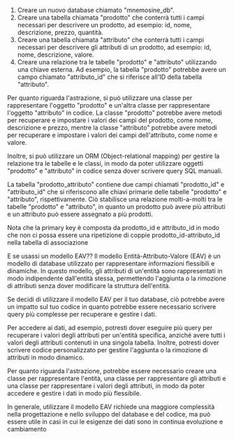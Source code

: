 1. Creare un nuovo database chiamato "mnemosine_db".
2. Creare una tabella chiamata "prodotto" che conterrà tutti i campi necessari per descrivere un prodotto, ad esempio: id, nome, descrizione, prezzo, quantità.
3. Creare una tabella chiamata "attributo" che conterrà tutti i campi necessari per descrivere gli attributi di un prodotto, ad esempio: id, nome, descrizione, valore.
4. Creare una relazione tra le tabelle "prodotto" e "attributo" utilizzando una chiave esterna. Ad esempio, la tabella "prodotto" potrebbe avere un campo chiamato "attributo_id" che si riferisce all'ID della tabella "attributo".

Per quanto riguarda l'astrazione, si può utilizzare una classe per rappresentare l'oggetto "prodotto" e un'altra classe per rappresentare l'oggetto "attributo" in codice. La classe "prodotto" potrebbe avere metodi per recuperare e impostare i valori dei campi del prodotto, come nome, descrizione e prezzo, mentre la classe "attributo" potrebbe avere metodi per recuperare e impostare i valori dei campi dell'attributo, come nome e valore.

Inoltre, si può utilizzare un ORM (Object-relational mapping) per gestire la relazione tra le tabelle e le classi, in modo da poter utilizzare oggetti "prodotto" e "attributo" in codice senza dover scrivere query SQL manuali.

La tabella "prodotto_attributo" contiene due campi chiamati "prodotto_id" e "attributo_id" che si riferiscono alle chiavi primarie delle tabelle "prodotto" e "attributo", rispettivamente. Ciò stabilisce una relazione molti-a-molti tra le tabelle "prodotto" e "attributo", in quanto un prodotto può avere più attributi e un attributo può essere assegnato a più prodotti.

Nota che la primary key è composta da prodotto_id e attributo_id in modo che non ci possa essere una ripetizione di coppie prodotto_id-attributo_id nella tabella di associazione



E se usassi un modello EAV??
Il modello Entità-Attributo-Valore (EAV) è un modello di database utilizzato per rappresentare informazioni flessibili e dinamiche. In questo modello, gli attributi di un'entità sono rappresentati in modo indipendente dall'entità stessa, permettendo l'aggiunta o la rimozione di attributi senza dover modificare la struttura dell'entità.

Se decidi di utilizzare il modello EAV per il tuo database, ciò potrebbe avere un impatto sul tuo codice in quanto potrebbe essere necessario scrivere query più complesse per recuperare e gestire i dati.

Per accedere ai dati, ad esempio, potresti dover eseguire più query per recuperare i valori degli attributi per un'entità specifica, anziché avere tutti i valori degli attributi contenuti in una singola tabella. Inoltre, potresti dover scrivere codice personalizzato per gestire l'aggiunta o la rimozione di attributi in modo dinamico.

Per quanto riguarda l'astrazione, potrebbe essere necessario creare una classe per rappresentare l'entità, una classe per rappresentare gli attributi e una classe per rappresentare i valori degli attributi, in modo da poter accedere e gestire i dati in modo più flessibile.

In generale, utilizzare il modello EAV richiede una maggiore complessità nella progettazione e nello sviluppo del database e del codice, ma può essere utile in casi in cui le esigenze dei dati sono in continua evoluzione e cambiamento